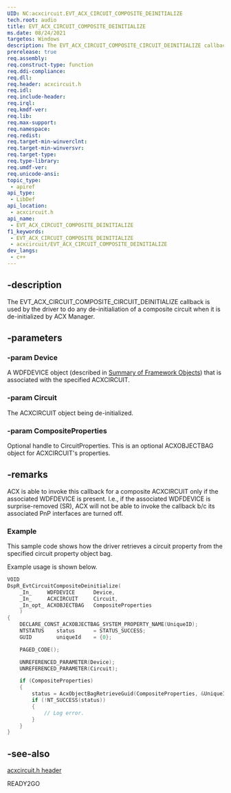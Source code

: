 ```yaml
---
UID: NC:acxcircuit.EVT_ACX_CIRCUIT_COMPOSITE_DEINITIALIZE
tech.root: audio
title: EVT_ACX_CIRCUIT_COMPOSITE_DEINITIALIZE
ms.date: 08/24/2021
targetos: Windows
description: The EVT_ACX_CIRCUIT_COMPOSITE_CIRCUIT_DEINITIALIZE callback is used by the driver to do any de-initialiation of a composite circuit when it is de-initialized by ACX Manager.
prerelease: true
req.assembly: 
req.construct-type: function
req.ddi-compliance: 
req.dll: 
req.header: acxcircuit.h
req.idl: 
req.include-header: 
req.irql: 
req.kmdf-ver: 
req.lib: 
req.max-support: 
req.namespace: 
req.redist: 
req.target-min-winverclnt: 
req.target-min-winversvr: 
req.target-type: 
req.type-library: 
req.umdf-ver: 
req.unicode-ansi: 
topic_type:
 - apiref
api_type:
 - LibDef
api_location:
 - acxcircuit.h
api_name:
 - EVT_ACX_CIRCUIT_COMPOSITE_DEINITIALIZE
f1_keywords:
 - EVT_ACX_CIRCUIT_COMPOSITE_DEINITIALIZE
 - acxcircuit/EVT_ACX_CIRCUIT_COMPOSITE_DEINITIALIZE
dev_langs:
 - c++
---
```


## -description

The EVT_ACX_CIRCUIT_COMPOSITE_CIRCUIT_DEINITIALIZE callback is used by the driver to do any de-initialiation of a composite circuit when it is de-initialized by ACX Manager.

## -parameters

### -param Device

A WDFDEVICE object (described in  [Summary of Framework Objects](/windows-hardware/drivers/wdf/summary-of-framework-objects)) that is associated with the specified ACXCIRCUIT.

### -param Circuit

The ACXCIRCUIT object being de-initialized.

### -param CompositeProperties

Optional handle to CircuitProperties. This is an optional ACXOBJECTBAG object for ACXCIRCUIT's properties. 

## -remarks

ACX is able to invoke this callback for a composite ACXCIRCUIT only if the associated WDFDEVICE is present. I.e., if the associated WDFDEVICE is surprise-removed (SR), ACX will not be able to invoke the callback b/c its associated PnP interfaces are turned off.

### Example

This sample code shows how the driver retrieves a circuit property from the specified circuit property object bag.

Example usage is shown below.

```cpp
VOID
DspR_EvtCircuitCompositeDeinitialize(
    _In_     WDFDEVICE      Device,
    _In_     ACXCIRCUIT     Circuit,
    _In_opt_ ACXOBJECTBAG   CompositeProperties
    )
{
    DECLARE_CONST_ACXOBJECTBAG_SYSTEM_PROPERTY_NAME(UniqueID);
    NTSTATUS    status      = STATUS_SUCCESS;
    GUID        uniqueId    = {0};

    PAGED_CODE();

    UNREFERENCED_PARAMETER(Device);
    UNREFERENCED_PARAMETER(Circuit);

    if (CompositeProperties)
    {
        status = AcxObjectBagRetrieveGuid(CompositeProperties, &UniqueID, &uniqueId);
        if (!NT_SUCCESS(status))
        {
            // Log error.
        }
    }
}
```

## -see-also

[acxcircuit.h header](index.md)

READY2GO
